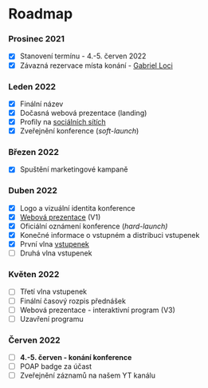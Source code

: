 # Roadmap

### Prosinec 2021

* [x] Stanovení termínu - 4.-5. červen 2022
* [x] Závazná rezervace místa konání - [Gabriel Loci](misto-konani/)

### Leden 2022

* [x] Finální název
* [x] Dočasná webová prezentace (landing)
* [x] Profily na [sociálních sítích](propagace/)
* [x] Zveřejnění konference (_soft-launch_)

### Březen 2022

* [x] Spuštění marketingové kampaně

### Duben 2022

* [x] Logo a vizuální identita konference
* [x] [Webová prezentace](propagace/webove-stranky.md) (V1)
* [x] Oficiální oznámení konference (_hard-launch)_
* [x] Konečné informace o vstupném a distribuci vstupenek
* [x] První vlna [vstupenek](navstevnici/vstupenky.md)
* [ ] Druhá vlna vstupenek

### Květen 2022

* [ ] Třetí vlna vstupenek
* [ ] Finální časový rozpis přednášek
* [ ] Webová prezentace - interaktivní program (V3)
* [ ] Uzavření programu

### Červen 2022

* [ ] **4.-5. červen - konání konference**
* [ ] POAP badge za účast
* [ ] Zveřejnění záznamů na našem YT kanálu
